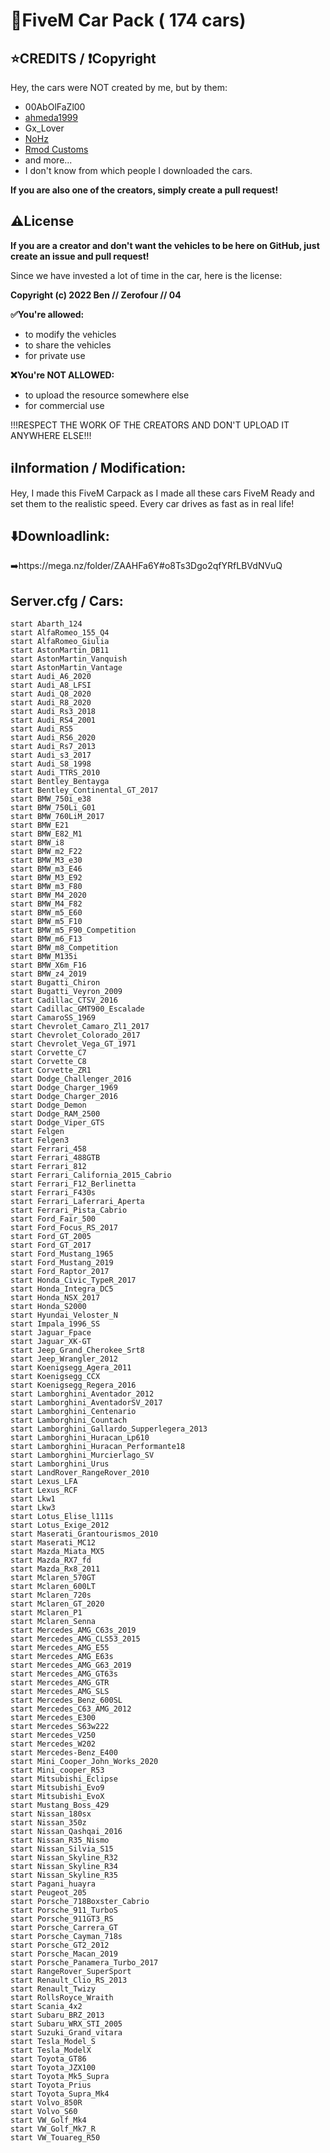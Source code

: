 # 🚗FiveM Car Pack ( 174 cars)

## ⭐CREDITS / ❗Copyright
Hey, the cars were NOT created by me, but by them:
- 00AbOlFaZl00 
- [ahmeda1999](https://de.gta5-mods.com/users/ahmeda1999)
- Gx_Lover
- [NoHz](https://www.gta5-mods.com/users/NoHz)
- [Rmod Customs](https://de.gta5-mods.com/users/Rmod%20Customs)
- and more...
- I don't know from which people I downloaded the cars.

**If you are also one of the creators, simply create a pull request!**

## ⚠️License
**If you are a creator and don't want the vehicles to be here on GitHub, just create an issue and pull request!**

Since we have invested a lot of time in the car, here is the license:

**Copyright (c) 2022 Ben // Zerofour // 04**

**✅You're allowed:**
- to modify the vehicles
- to share the vehicles
- for private use

**❌You're NOT ALLOWED:**
- to upload the resource somewhere else
- for commercial use

!!!RESPECT THE WORK OF THE CREATORS AND DON'T UPLOAD IT ANYWHERE ELSE!!!

## ℹ️Information / Modification:
Hey, I made this FiveM Carpack as I made all these cars FiveM Ready and set them to the realistic speed. Every car drives as fast as in real life!


## ⬇️Downloadlink:
➡️https://mega.nz/folder/ZAAHFa6Y#o8Ts3Dgo2qfYRfLBVdNVuQ

## Server.cfg / Cars:
```
start Abarth_124
start AlfaRomeo_155_Q4
start AlfaRomeo_Giulia
start AstonMartin_DB11
start AstonMartin_Vanquish
start AstonMartin_Vantage
start Audi_A6_2020
start Audi_A8_LFSI
start Audi_Q8_2020
start Audi_R8_2020
start Audi_Rs3_2018
start Audi_RS4_2001
start Audi_RS5
start Audi_RS6_2020
start Audi_Rs7_2013
start Audi_s3_2017
start Audi_S8_1998
start Audi_TTRS_2010
start Bentley_Bentayga
start Bentley_Continental_GT_2017
start BMW_750i_e38
start BMW_750Li_G01
start BMW_760LiM_2017
start BMW_E21
start BMW_E82_M1
start BMW_i8
start BMW_m2_F22
start BMW_M3_e30
start BMW_m3_E46
start BMW_M3_E92
start BMW_m3_F80
start BMW_M4_2020
start BMW_M4_F82
start BMW_m5_E60
start BMW_m5_F10
start BMW_m5_F90_Competition
start BMW_m6_F13
start BMW_m8_Competition
start BMW_M135i
start BMW_X6m_F16
start BMW_z4_2019
start Bugatti_Chiron
start Bugatti_Veyron_2009
start Cadillac_CTSV_2016
start Cadillac_GMT900_Escalade
start CamaroSS_1969
start Chevrolet_Camaro_Zl1_2017
start Chevrolet_Colorado_2017
start Chevrolet_Vega_GT_1971
start Corvette_C7
start Corvette_C8
start Corvette_ZR1
start Dodge_Challenger_2016
start Dodge_Charger_1969
start Dodge_Charger_2016
start Dodge_Demon
start Dodge_RAM_2500
start Dodge_Viper_GTS
start Felgen
start Felgen3
start Ferrari_458
start Ferrari_488GTB
start Ferrari_812
start Ferrari_California_2015_Cabrio
start Ferrari_F12_Berlinetta
start Ferrari_F430s
start Ferrari_Laferrari_Aperta
start Ferrari_Pista_Cabrio
start Ford_Fair_500
start Ford_Focus_RS_2017
start Ford_GT_2005
start Ford_GT_2017
start Ford_Mustang_1965
start Ford_Mustang_2019
start Ford_Raptor_2017
start Honda_Civic_TypeR_2017
start Honda_Integra_DC5
start Honda_NSX_2017
start Honda_S2000
start Hyundai_Veloster_N
start Impala_1996_SS
start Jaguar_Fpace
start Jaguar_XK-GT
start Jeep_Grand_Cherokee_Srt8
start Jeep_Wrangler_2012
start Koenigsegg_Agera_2011
start Koenigsegg_CCX
start Koenigsegg_Regera_2016
start Lamborghini_Aventador_2012
start Lamborghini_AventadorSV_2017
start Lamborghini_Centenario
start Lamborghini_Countach
start Lamborghini_Gallardo_Supperlegera_2013
start Lamborghini_Huracan_Lp610
start Lamborghini_Huracan_Performante18
start Lamborghini_Murcierlago_SV
start Lamborghini_Urus
start LandRover_RangeRover_2010
start Lexus_LFA
start Lexus_RCF
start Lkw1
start Lkw3
start Lotus_Elise_l111s
start Lotus_Exige_2012
start Maserati_Grantourismos_2010
start Maserati_MC12
start Mazda_Miata_MX5
start Mazda_RX7_fd
start Mazda_Rx8_2011
start Mclaren_570GT
start Mclaren_600LT
start Mclaren_720s
start Mclaren_GT_2020
start Mclaren_P1
start Mclaren_Senna
start Mercedes_AMG_C63s_2019
start Mercedes_AMG_CLS53_2015
start Mercedes_AMG_E55
start Mercedes_AMG_E63s
start Mercedes_AMG_G63_2019
start Mercedes_AMG_GT63s
start Mercedes_AMG_GTR
start Mercedes_AMG_SLS
start Mercedes_Benz_600SL
start Mercedes_C63_AMG_2012
start Mercedes_E300
start Mercedes_S63w222
start Mercedes_V250
start Mercedes_W202
start Mercedes-Benz_E400
start Mini_Cooper_John_Works_2020
start Mini_cooper_R53
start Mitsubishi_Eclipse
start Mitsubishi_Evo9
start Mitsubishi_EvoX
start Mustang_Boss_429
start Nissan_180sx
start Nissan_350z
start Nissan_Qashqai_2016
start Nissan_R35_Nismo
start Nissan_Silvia_S15
start Nissan_Skyline_R32
start Nissan_Skyline_R34
start Nissan_Skyline_R35
start Pagani_huayra
start Peugeot_205
start Porsche_718Boxster_Cabrio
start Porsche_911_TurboS
start Porsche_911GT3_RS
start Porsche_Carrera_GT
start Porsche_Cayman_718s
start Porsche_GT2_2012
start Porsche_Macan_2019
start Porsche_Panamera_Turbo_2017
start RangeRover_SuperSport
start Renault_Clio_RS_2013
start Renault_Twizy
start RollsRoyce_Wraith
start Scania_4x2
start Subaru_BRZ_2013
start Subaru_WRX_STI_2005
start Suzuki_Grand_vitara
start Tesla_Model_S
start Tesla_ModelX
start Toyota_GT86
start Toyota_JZX100
start Toyota_Mk5_Supra
start Toyota_Prius
start Toyota_Supra_Mk4
start Volvo_850R
start Volvo_S60
start VW_Golf_Mk4
start VW_Golf_Mk7_R
start VW_Touareg_R50
```